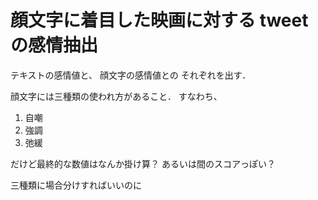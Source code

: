 # 顔文字に着目した映画に対する tweet の感情抽出

テキストの感情値と、
顔文字の感情値との
それぞれを出す．

顔文字には三種類の使われ方があること．
すなわち、

1. 自嘲
1. 強調
1. 弛緩

だけど最終的な数値はなんか掛け算？
あるいは間のスコアっぽい？

三種類に場合分けすればいいのに
